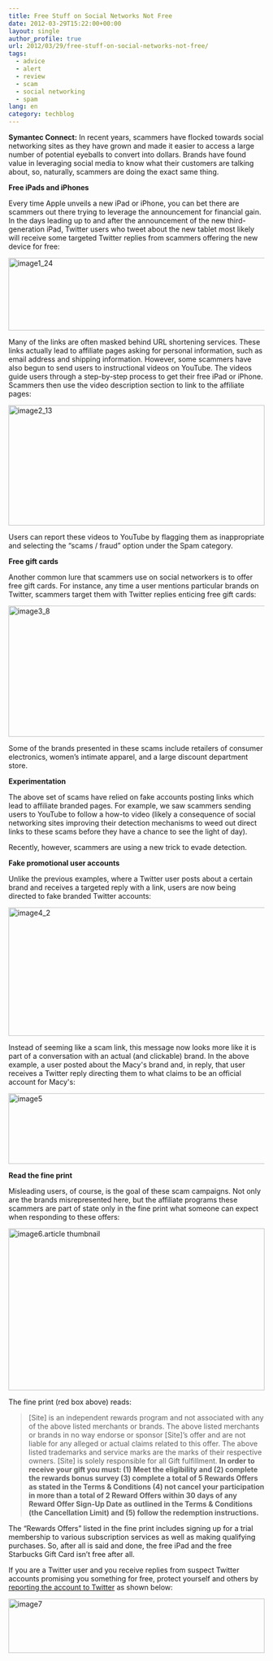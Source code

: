 ```yaml
---
title: Free Stuff on Social Networks Not Free
date: 2012-03-29T15:22:00+00:00
layout: single
author_profile: true
url: 2012/03/29/free-stuff-on-social-networks-not-free/
tags:
  - advice
  - alert
  - review
  - scam
  - social networking
  - spam
lang: en
category: techblog
---
```

**Symantec Connect:** In recent years, scammers have flocked towards social networking sites as they have grown and made it easier to access a large number of potential eyeballs to convert into dollars. Brands have found value in leveraging social media to know what their customers are talking about, so, naturally, scammers are doing the exact same thing. 

**Free iPads and iPhones** 

Every time Apple unveils a new iPad or iPhone, you can bet there are scammers out there trying to leverage the announcement for financial gain. In the days leading up to and after the announcement of the new third-generation iPad, Twitter users who tweet about the new tablet most likely will receive some targeted Twitter replies from scammers offering the new device for free: 

[<img title="image1_24" border="0" alt="image1_24" src="http://lh6.ggpht.com/-To0Prb1vd5I/T3R2P9AOMeI/AAAAAAAAFVY/cJm38UHjboQ/image1_24_thumb%25255B1%25255D.jpg?imgmax=800" width="512" height="143" />](http://lh4.ggpht.com/-SBigmJ2E8V8/T3R2BkdheKI/AAAAAAAAFVQ/Cbzq1KPb0i4/s1600-h/image1_24%25255B1%25255D.jpg) 

Many of the links are often masked behind URL shortening services. These links actually lead to affiliate pages asking for personal information, such as email address and shipping information. However, some scammers have also begun to send users to instructional videos on YouTube. The videos guide users through a step-by-step process to get their free iPad or iPhone. Scammers then use the video description section to link to the affiliate pages: 

[<img title="image2_13" border="0" alt="image2_13" src="http://lh4.ggpht.com/-FsvKd50U5ns/T3R2e4zYh_I/AAAAAAAAFVo/Jt94rlwO0S4/image2_13_thumb%25255B1%25255D.jpg?imgmax=800" width="504" height="237" />](http://lh4.ggpht.com/-z2RGa9Y48Hc/T3R2WSq69EI/AAAAAAAAFVg/Em-uMnugN5Y/s1600-h/image2_13%25255B1%25255D.jpg) 

Users can report these videos to YouTube by flagging them as inappropriate and selecting the &#8220;scams / fraud&#8221; option under the Spam category. 

**Free gift cards** 

Another common lure that scammers use on social networkers is to offer free gift cards. For instance, any time a user mentions particular brands on Twitter, scammers target them with Twitter replies enticing free gift cards: 

[<img title="image3_8" border="0" alt="image3_8" src="http://lh3.ggpht.com/-uDIKDjHQjD4/T3R2sQPxGII/AAAAAAAAFV4/10egZ5th_mw/image3_8_thumb%25255B1%25255D.jpg?imgmax=800" width="537" height="258" />](http://lh3.ggpht.com/-GjnrHMzZWgw/T3R2mZopWhI/AAAAAAAAFVw/dBWurjmJ1xg/s1600-h/image3_8%25255B1%25255D.jpg) 

Some of the brands presented in these scams include retailers of consumer electronics, women’s intimate apparel, and a large discount department store. 

**Experimentation** 

The above set of scams have relied on fake accounts posting links which lead to affiliate branded pages. For example, we saw scammers sending users to YouTube to follow a how-to video (likely a consequence of social networking sites improving their detection mechanisms to weed out direct links to these scams before they have a chance to see the light of day). 

Recently, however, scammers are using a new trick to evade detection. 

**Fake promotional user accounts** 

Unlike the previous examples, where a Twitter user posts about a certain brand and receives a targeted reply with a link, users are now being directed to fake branded Twitter accounts: 

[<img title="image4_2" border="0" alt="image4_2" src="http://lh3.ggpht.com/-GUFebNdLKgU/T3R215ZTRYI/AAAAAAAAFWI/5UDr-m5ijrs/image4_2_thumb%25255B1%25255D.jpg?imgmax=800" width="524" height="253" />](http://lh5.ggpht.com/-fzZDclLvnlQ/T3R2yzx15fI/AAAAAAAAFWA/8IpeimNVGZI/s1600-h/image4_2%25255B1%25255D.jpg) 

Instead of seeming like a scam link, this message now looks more like it is part of a conversation with an actual (and clickable) brand. In the above example, a user posted about the Macy's brand and, in reply, that user receives a Twitter reply directing them to what claims to be an official account for Macy's: 

[<img title="image5" border="0" alt="image5" src="http://lh6.ggpht.com/-rcSKzb10I34/T3R27rlnNMI/AAAAAAAAFWY/vYSum1klLvA/image5_thumb%25255B2%25255D.jpg?imgmax=800" width="544" height="139" />](http://lh6.ggpht.com/-Le_8Oz5QvgI/T3R24TdA2uI/AAAAAAAAFWQ/y9p3ejBSw20/s1600-h/image5%25255B2%25255D.jpg) 

**Read the fine print** 

Misleading users, of course, is the goal of these scam campaigns. Not only are the brands misrepresented here, but the affiliate programs these scammers are part of state only in the fine print what someone can expect when responding to these offers: 

[<img title="image6.article thumbnail" border="0" alt="image6.article thumbnail" src="http://lh4.ggpht.com/-Doz_xWGqDBc/T3R3E1ksAqI/AAAAAAAAFWo/kLTvcK5Vq1s/image6.article%252520thumbnail_thumb%25255B1%25255D.jpg?imgmax=800" width="504" height="319" />](http://lh5.ggpht.com/-Z86Kc2Ye3UI/T3R3BH-0hbI/AAAAAAAAFWg/aeGgE-F_b3M/s1600-h/image6.article%252520thumbnail%25255B1%25255D.jpg) 

The fine print (red box above) reads: 

> [Site] is an independent rewards program and not associated with any of the above listed merchants or brands. The above listed merchants or brands in no way endorse or sponsor [Site]’s offer and are not liable for any alleged or actual claims related to this offer. The above listed trademarks and service marks are the marks of their respective owners. [Site] is solely responsible for all Gift fulfillment. **In order to receive your gift you must: (1) Meet the eligibility and (2) complete the rewards bonus survey (3) complete a total of 5 Rewards Offers as stated in the Terms & Conditions (4) not cancel your participation in more than a total of 2 Reward Offers within 30 days of any Reward Offer Sign-Up Date as outlined in the Terms & Conditions (the Cancellation Limit) and (5) follow the redemption instructions.**

The &#8220;Rewards Offers&#8221; listed in the fine print includes signing up for a trial membership to various subscription services as well as making qualifying purchases. So, after all is said and done, the free iPad and the free Starbucks Gift Card isn’t free after all. 

If you are a Twitter user and you receive replies from suspect Twitter accounts promising you something for free, protect yourself and others by [reporting the account to Twitter](http://support.twitter.com/articles/64986-how-to-report-spam-on-twitter) as shown below: 

[<img title="image7" border="0" alt="image7" src="http://lh4.ggpht.com/-vuObWbb7sAA/T3R3KDf_PMI/AAAAAAAAFW4/ExsPrLy27Q4/image7_thumb%25255B1%25255D.jpg?imgmax=800" width="504" height="107" />](http://lh5.ggpht.com/-ZHVLJRctT1k/T3R3G4FZvUI/AAAAAAAAFWw/FZ2MSxB1xmg/s1600-h/image7%25255B1%25255D.jpg)
